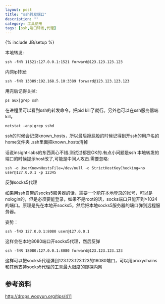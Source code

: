 ```yaml
---
layout: post
title: "ssh转发端口"
description: ""
category: 工具使用
tags: [ssh,端口转发,代理]
---
```

{% include JB/setup %}

本地转发:

	ssh -fNR 11521:127.0.0.1:1521 forward@123.123.123.123

内网ip转发:

	ssh -fNR 13389:192.168.5.10:3389 forward@123.123.123.123

用完后记得关掉:

	ps aux|grep ssh

在进程里可以看到ssh的转发命令，把pid kill了就行。另外也可以在ssh服务器端kill，

	netstat -anp|grep sshd

ssh的时候会记录known_hosts，所以最后擦屁股的时候记得到开ssh的用户名的home文件夹 .ssh里面把known_hosts清掉

话说insight-labs的东西真心不错.测试过都是OK的.有点小问题是ssh 本地转发的端口的时候提示host改了,可能是中间人攻击.需要忽略:

	ssh -o UserKnownHostsFile=/dev/null -o StrictHostKeyChecking=no user@127.0.0.1 -p 12345


反弹socks5代理

如果用ssh自带的socks5服务器的话，需要一个能在本地登录的帐号，可以是nologin的，但是必须要能登录，如果不是root的话，socks端口只能开到>1024的端口。原理是先在本地开socks5，然后把本地socks5服务器的端口弹到远程服务器。

姿势：

	ssh -fND 127.0.0.1:8080 user@127.0.0.1
这样会在本地8080端口开socks5代理，然后反弹

	ssh -fNR 18080:127.0.0.1:8080 forward@123.123.123.123
这样可以把socks5代理弹到123.123.123.123的18080端口，可以用proxychains和其他支持socks5代理的工具最大限度的窥探内网





## 参考资料 ##

http://drops.wooyun.org/tips/411

